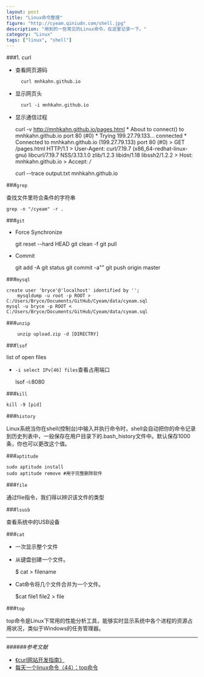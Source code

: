 ```yaml
---
layout: post
title: "Linux命令整理"
figure: "http://cyeam.qiniudn.com/shell.jpg"
description: "用到的一些常见的Linux命令，在这里记录一下。"
category: "Linux"
tags: ["linux", "shell"]
---
```


###1. curl
+ 查看网页源码

		curl mnhkahn.github.io

+ 显示网页头

		curl -i mnhkahn.github.io

+ 显示通信过程

	curl -v http://mnhkahn.github.io/pages.html
			* About to connect() to mnhkahn.github.io port 80 (#0)
			*   Trying 199.27.79.133... connected
			* Connected to mnhkahn.github.io (199.27.79.133) port 80 (#0)
			> GET /pages.html HTTP/1.1
			> User-Agent: curl/7.19.7 (x86_64-redhat-linux-gnu) libcurl/7.19.7 NSS/3.13.1.0 zlib/1.2.3 libidn/1.18 libssh2/1.2.2
			> Host: mnhkahn.github.io
			> Accept: */*

	curl --trace output.txt mnhkahn.github.io

###`grep`

查找文件里符合条件的字符串

	grep -n "/cyeam" -r .

###`git`
+ Force Synchronize

	git reset --hard HEAD
	git clean -f
	git pull

+ Commit

	git add -A
	git status
	git commit -a""
	git push origin master

###`mysql`
	
	create user 'bryce'@'localhost' identified by '';
		mysqldump -u root -p ROOT > C:/Users/Bryce/Documents/GitHub/Cyeam/data/cyeam.sql
	mysql -u bryce -p ROOT < C:/Users/Bryce/Documents/GitHub/Cyeam/data/cyeam.sql

###`unzip`

		unzip upload.zip -d [DIRECTRY]
	
###`lsof`

list of open files

+ `-i select IPv[46] files`查看占用端口

	lsof -i:8080
	
###`kill`

	kill -9 [pid]

###`history`

Linux系统当你在shell(控制台)中输入并执行命令时，shell会自动把你的命令记录到历史列表中，一般保存在用户目录下的.bash_history文件中。默认保存1000条，你也可以更改这个值。

###`aptitude`

	sudo aptitude install
	sudo aptitude remove #用于完整删除软件

###`file`

通过file指令，我们得以辨识该文件的类型

###`lsusb`

查看系统中的USB设备

###`cat`

+ 一次显示整个文件
+ 从键盘创建一个文件。

	$ cat > filename

+  Cat命令将几个文件合并为一个文件。

	$cat file1 file2 > file

###`top`

top命令是Linux下常用的性能分析工具，能够实时显示系统中各个进程的资源占用状况，类似于Windows的任务管理器。


---

######*参考文献*
+ [《curl网站开发指南》](http://www.ruanyifeng.com/blog/2011/09/curl.html)
+ [每天一个linux命令（44）：top命令](http://www.cnblogs.com/peida/archive/2012/12/24/2831353.html)
